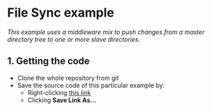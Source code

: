 # File Sync example
_This example uses a middleware mix to push changes from a master directory
tree to one or more slave directories._

## 1. Getting the code

* Clone the whole repository from git
* Save the source code of this particular example by:
    * Right-clicking [this link](https://rawgit.com/jacobythwaites/sse_cli/)
    * Clicking **Save Link As...**




